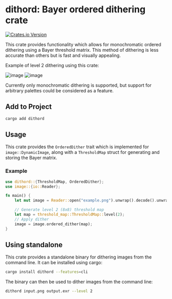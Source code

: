 # dithord: Bayer ordered dithering crate

[![Crates.io Version](https://img.shields.io/crates/v/dithord)](https://crates.io/crates/dithord)

This crate provides functionality which allows for monochromatic ordered dithering using a Bayer threshold matrix. This method of dithering is less accurate than others but is fast and visually appealing.

Example of level 2 dithering using this crate:

![image](https://github.com/exvacuum/dithord/assets/17646388/41e42b19-768a-4102-af38-615036628b93) ![image](https://github.com/exvacuum/dithord/assets/17646388/3018004c-a2f9-4508-8cd3-2248f8a2ff2f)

Currently only monochromatic dithering is supported, but support for arbitrary palettes could be considered as a feature.

## Add to Project
```sh
cargo add dithord
```

## Usage

This crate provides the `OrderedDither` trait which is implemented for `image::DynamicImage`, along with a `ThresholdMap` struct for generating and storing the Bayer matrix.

### Example
```rs
use dithord::{ThresholdMap, OrderedDither};
use image::{io::Reader};

fn main() {
    let mut image = Reader::open("example.png").unwrap().decode().unwrap();

    // Generate level 2 (8x8) threshold map
    let map = threshold_map::ThresholdMap::level(2);
    // Apply dither
    image = image.ordered_dither(map);
}
```

## Using standalone

This crate provides a standalone binary for dithering images from the command line. It can be installed using cargo:

```sh
cargo install dithord --features=cli
```

The binary can then be used to dither images from the command line:

```sh
dithord input.png output.exr --level 2
```
